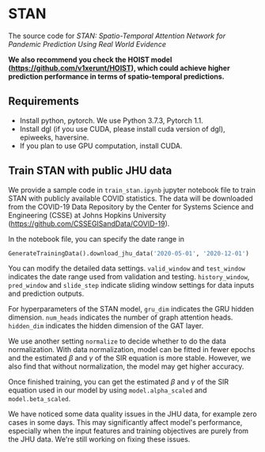 # STAN

The source code for *STAN: Spatio-Temporal Attention Network for Pandemic Prediction Using Real World Evidence*

**We also recommend you check the HOIST model (https://github.com/v1xerunt/HOIST), which could achieve higher prediction performance in terms of spatio-temporal predictions.**

## Requirements

* Install python, pytorch. We use Python 3.7.3, Pytorch 1.1.
* Install dgl (if you use CUDA, please install cuda version of dgl), epiweeks, haversine.
* If you plan to use GPU computation, install CUDA.

## Train STAN with public JHU data

We provide a sample code in ```train_stan.ipynb``` jupyter notebook file to train STAN with publicly available COVID statistics. The data will be downloaded from the COVID-19 Data Repository by the Center for Systems Science and Engineering (CSSE) at Johns Hopkins University (https://github.com/CSSEGISandData/COVID-19).

In the notebook file, you can specify the date range in 

```python
GenerateTrainingData().download_jhu_data('2020-05-01', '2020-12-01')
```

You can modify the detailed data settings. ```valid_window``` and ```test_window``` indicates the date range used from validation and testing. ```history_window```, ```pred_window``` and ```slide_step``` indicate sliding window settings for data inputs and prediction outputs. 

For hyperparameters of the STAN model, ```gru_dim``` indicates the GRU hidden dimension. ```num_heads``` indicates the number of graph attention heads. ```hidden_dim``` indicates the hidden dimension of the GAT layer.

We use another setting ```normalize``` to decide whether to do the data normalization. With data normalization, model can be fitted in fewer epochs and the estimated $\beta$ and $\gamma$ of the SIR equation is more stable. However, we also find that without normalization, the model may get higher accuracy.

Once finished training, you can get the estimated $\beta$ and $\gamma$ of the SIR equation used in our model by using ```model.alpha_scaled``` and ```model.beta_scaled```.

We have noticed some data quality issues in the JHU data, for example zero cases in some days. This may significantly affect model's performance, especially when the input features and training objectives are purely from the JHU data. We're still working on fixing these issues.
